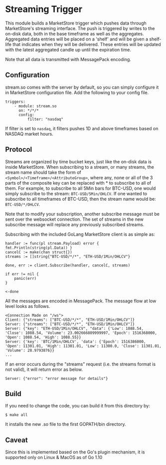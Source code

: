 # Streaming Trigger

This module builds a MarketStore trigger which pushes data through MarketStore's
streaming interface. The push is triggered by writes to the on-disk data, both
in the base timeframe as well as the aggregates. Aggregated data entries will be 
placed on a 'shelf' and will be given a shelf-life that indicates when they will 
be delivered. These entries will be updated with the latest aggregated candle up 
until the expiration time.

Note that all data is transmitted with MessagePack encoding. 

## Configuration
stream.so comes with the server by default, so you can simply configure it
in MarketStore configuration file.  Add the following to your config file.

```
triggers:
    - module: stream.so
      on: */*/*
      config:
          filter: "nasdaq"
```

If filter is set to `nasdaq`, it filters pushes 1D and above timeframes based on 
NASDAQ market hours.

## Protocol
Streams are organized by time bucket keys, just like the on-disk data is inside
MarketStore. When subscribing to a stream, or many streams, the stream name
should take the form of `<Symbol>/<Timeframe>/<AttributeGroup>`, where any, none
or all of the 3 parts of the composite key can be replaced with * to subscribe to
all of them. For example, to subscribe to all 5Min bars for BTC-USD, one would
simply subscribe to the stream: `BTC-USD/5Min/OHLCV`. If one wanted to subscribe
to all timeframes of BTC-USD, then the stream name would be: `BTC-USD/*/OHLCV`.

Note that to modify your subscription, another subscribe message must be sent
over the websocket connection. The set of streams in the new subscribe message
will replace any previously subscribed streams.

Subscribing with the included GoLang MarketStore client is as simple as:

```
handler := func(pl stream.Payload) error { fmt.Println(string(pl.Data)) }
cancelC := make(chan struct{})
streams := []string{"BTC-USD/*/*", "ETH-USD/1Min/OHLCV"}

done, err := client.Subscribe(handler, cancelC, streams)

if err != nil {
    panic(err)
}

<-done
```

All the messages are encoded in MessagePack. The message flow at low level looks
as follows.

```
<Connection Made on "/ws">
Client: {"streams": ["BTC-USD/*/*", "ETH-USD/1Min/OHLCV"]}
Server: {"streams": ["BTC-USD/*/*", "ETH-USD/1Min/OHLCV"]}
Server: {"key": "ETH-USD/1Min/OHLCV", "data": {'Low': 1088.54, 'Close': 1088.54, 'Volume': 23.002666809999997, 'Epoch': 1516368000, 'Open': 1088.54, 'High': 1088.55}}
Server: {'key': 'BTC/1Min/OHLCV', 'data': {'Epoch': 1516386000, 'Open': 11301.01, 'High': 11301.01, 'Low': 11300.0, 'Close': 11301.01, 'Volume': 28.9793876}}
...
```

If an error occurs during the "streams" request (i.e. the streams format is not
valid), it will return error as below.

```
Server: {"error": "error message for details"}
```

## Build
If you need to change the code, you can build it from this directory by:

```
$ make all
```

It installs the new .so file to the first GOPATH/bin directory.


## Caveat
Since this is implemented based on the Go's plugin mechanism, it is supported only
on Linux & MacOS as of Go 1.10
